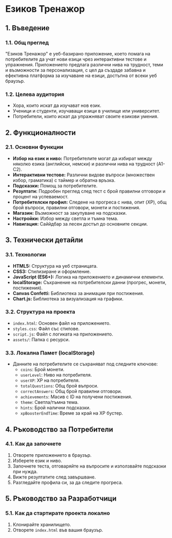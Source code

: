 # Езиков Тренажор

## 1. Въведение

### 1.1. Общ преглед
"Езиков Тренажор" е уеб-базирано приложение, което помага на потребителите да учат нови езици чрез интерактивни тестове и упражнения. Приложението предлага различни нива на трудност, теми и възможности за персонализация, с цел да създаде забавна и ефективна платформа за изучаване на езици, достъпна от всеки уеб браузър.

### 1.2. Целева аудитория
-   Хора, които искат да изучават нов език.
-   Ученици и студенти, изучаващи езици в училище или университет.
-   Потребители, които искат да упражняват своите езикови умения.

## 2. Функционалности

### 2.1. Основни Функции
-   **Избор на език и ниво:** Потребителите могат да избират между няколко езика (английски, немски) и различни нива на трудност (A1-C2).
-   **Интерактивни тестове:** Различни видове въпроси (множествен избор, граматика) с таймер и обратна връзка.
-   **Подсказки:** Помощ за потребителите.
-   **Резултати:** Подробен преглед след тест с брой правилни отговори и процент на успеваемост.
-   **Потребителски профил:** Следене на прогреса с нива, опит (XP), общ брой въпроси, правилни отговори, монети и постижения.
-   **Магазин:** Възможност за закупуване на подсказки.
-   **Настройки:** Избор между светла и тъмна тема.
-   **Навигация:** Саййдбар за лесен достъп до основните секции.

## 3. Технически детайли

### 3.1. Технологии
-   **HTML5:** Структура на уеб страницата.
-   **CSS3:** Стилизиране и оформление.
-   **JavaScript (ES6+):** Логика на приложението и динамични елементи.
-   **localStorage:** Съхранение на потребителски данни (прогрес, монети, постижения).
-   **Canvas Confetti:** Библиотека за анимации при постижения.
-   **Chart.js:** Библиотека за визуализация на графики.

### 3.2. Структура на проекта
-   `index.html`: Основен файл на приложението.
-   `styles.css`: Файл със стилове.
-   `script.js`: Файл с логиката на приложението.
-   `assets/`: Папка с ресурси.

### 3.3. Локална Памет (localStorage)
-  Данните на потребителите се съхраняват под следните ключове:
    -   `coins`: Брой монети.
    -   `userLevel`: Ниво на потребителя.
    -   `userXP`: XP на потребителя.
    -   `totalQuestions`: Общ брой въпроси.
    -   `correctAnswers`: Общ брой правилни отговори.
    -   `achievements`: Масив с ID на получени постижения.
    -   `theme`: Светла/тъмна тема.
    -   `hints`: Брой налични подсказки.
    -   `xpBoosterEndTime`: Време за край на XP бустер.

## 4. Ръководство за Потребители

### 4.1. Как да започнете
1.  Отворете приложението в браузър.
2.  Изберете език и ниво.
3.  Започнете теста, отговаряйте на въпросите и използвайте подсказки при нужда.
4.  Вижте резултатите след завършване.
5.  Разгледайте профила си, за да следите прогреса.

## 5. Ръководство за Разработчици

### 5.1. Как да стартирате проекта локално
1.  Клонирайте хранилището.
2.  Отворете `index.html` във вашия браузър.
